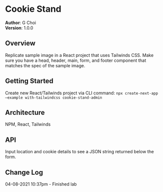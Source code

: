 # Cookie Stand

**Author**: G Choi  
**Version**: 1.0.0  

## Overview
Replicate sample image in a React project that uses Tailwinds CSS. Make sure you have a head, header, main, form, and footer component that matches the spec of the sample image. 

## Getting Started
Create new React/Tailwinds project via CLI command:
`npx create-next-app –example with-tailwindcss cookie-stand-admin`

## Architecture
NPM, React, Tailwinds

## API
Input location and cookie details to see a JSON string returned below the form. 

## Change Log
04-08-2021 10:37pm - Finished lab